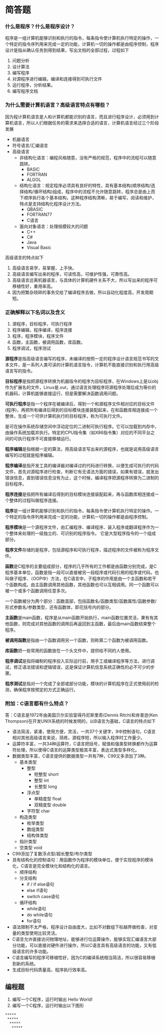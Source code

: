 # 简答题

### 什么是程序？什么是程序设计？

程序是一组计算机能够识别和执行的指令，每条指令使计算机执行特定的操作，一个特定的指令序列用来完成一定的功能，计算机一切的操作都是由程序控制，程序设计是指从确认任务到得到结果，写出文档的全部过程，过程如下

1. 问题分析
2. 设计算法
3. 编写程序
4. 对源程序进行编辑，编译和连接得到可执行文件
5. 运行程序，分析结果。
6. 编写程序文档

### 为什么需要计算机语言？高级语言特点有哪些？

因为程计算机语言是人和计算机都能识别的语言，而且进行程序设计，必须用到计算机语言，所以人们根据任务的需求来选择合适的语言，计算机语言经过三个阶段发展

- 机器语言
- 符号语言/汇编语言
- 高级语言
  - 非结构化语言：编程风格随意，没有严格的规范，程序中的流程可以随意跳转。
    - BASIC
    - FORTRAN
    - ALGOL
  - 结构化语言：规定程序必须具有良好的特性，具有基本结构(顺序结构/选择结构/循环结构)组成，程序中的流程不允许随意跳转，程序总是由上而下顺序执行各个基本结构，这种程序结构清晰，易于编写，阅读和维护，特点是支持结构化程序设计方法。
    - QBASIC
    - FORTRAN77
    - C语言
  - 面向对象语言：处理规模较大的问题
    - C++
    - C#
    - Java
    - Visual Basic

高级语言的特点如下

1. 高级语言易学，易掌握，上手快。
2. 高级语言编写出来的程序，可读性高，可维护性强，可靠性高。
3. 高级语言远离机器语言，与具体的计算机硬件关系不大，所以写出来的程序可移植性好，重用率高。
4. 因为把繁杂琐碎的事务交给了编译程序去做，所以自动化程度高，开发周期短。

### 正确解释以下名词以及含义

1. 源程序，目标程序，可执行程序
2. 程序编辑，程序编译，程序连接
3. 程序，程序模块，程序文件
4. 函数，主函数，被调用函数，库函数。
5. 程序调试，程序测试

**源程序**是指高级语言编写的程序，未编译的按照一定的程序设计语言规范书写的文本文件，是一系列人类可读的计算机语言指令，计算机不能直接识别和执行用高级语言写的指令。

**目标程序**是指把源程序转换为机器指令的程序为目标程序，在Windows上是以obj作为扩展名的文件，Linux是.out，通过语言处理程序将源程序处理后成为等价的机器码，计算机能够直接运行，但是需要解决函数调用问题。

**可执行程序**是指一个程序在被编译后，得到一个和源程序文件相对应的目标文件(程序)，再把所有编译后得到的目标模块连接装配起来，在和函数库相连接成一个整体，生成一个可供计算机执行的目标程序，称为可执行文件。

是可在操作系统存储空间中浮动定位的二进制可执行程序。它可以加载到内存中，由操作系统加载并执行。特定的CPU指令集（如X86指令集）对应的不同平台之间的可执行程序不可直接移植运行。

**程序编辑**是指根据一定的算法，用高级语言写出来的源程序，也就是说用高级语言编写的过程就是程序编辑。

**程序编译**是指开发工具的编译器对编译过的代码进行转换，以便生成可执行的代码文件，首先对源程序进行检查，判断它有无语法方面的错误，如果有错误，就发出错误信息，直到错误信息没有为止，这个时候，编译程序把源程序转换为二进制的目标程序。

**程序连接**是指把所有编译后得到的目标模块连接装配起来，再与函数库相连接成一个整体的过程叫做程序连接。

**程序**是一组计算机能够识别和执行的指令，每条指令使计算机执行特定的操作。一个特定的指令序列用来完成一定的功能，计算机一切的操作都是由程序控制。

**程序模块**是一个源程序文件，由汇编程序、编译程序、装入程序或翻译程序作为一个整体来处理的一级独立的、可识别的程序指令。 它是大型程序指令的一个组成部分。

**程序文件**存储的是程序，包括源程序和可执行程序，描述程序的文件被称为程序文件。

**函数**是C程序的主要组成部分，程序的几乎所有的工作都是由函数分别完成，是C程序基本单位，函数是指一段可以直接被另一段程序或代码引用的程序或代码。也叫做子程序、（OOP中）方法，在C语言中，子程序的作用是由一个主函数和若干个函数构成。由主函数调用其他函数，其他函数也可以互相调用。同一个函数可以被一个或多个函数调用任意多次。

一个函数被分为两个部分：函数首部，包括函数名/函数类型/函数属性/函数参数/形式参数名/参数类型，还有函数体，即花括号内的部分。

**主函数**是main函数，程序是从main函数开始执行，main函数位置灵活，果有有其他函数，则完成对其他函数的调用后再返回到主函数，最后由main函数结束整个程序。

**被调用函数**是指由一个函数调用另一个函数，则称第二个函数为被调用函数。

**库函数**把一些常用的函数放在一个头文件中，提供给不同的人使用。

**程序调试**是指将编制的程序投入实际运行前，用手工或编译程序等方法，进行调试，修正语法错误和逻辑错误，这是保证计算机信息系统正确性的必不可少的步骤。

**程序测试**是指对一个完成了全部或部分功能，模块的计算机程序在正式使用前的检测，确保程序按预定的方式正确运行。

### 附加：C语言都有什么特点？

答：C语言是1972年由美国贝尔实验室得丹尼斯里奇(Dennis Ritch)和肯普逊(Ken Thompson)在开发UNIX系统的时候发明的，以B语言为基础，C语言的特点如下

- 语法简洁，紧凑，使用方便，灵活，一共37个关键字，9中控制语句，C语言相对其他高级语言来说，简练，源程序短，所以输入程序时工作量少。
- 运算符丰富，一共34种运算符，C语言把括号，赋值和强类型转换都作为运算符处理，所以使得C语言的运算类型极其丰富，表达式类型多样化。
- 数据类型丰富，C语言提供的数据类型一共有7种，C99又多添加了3种。
  - 基本类型
    - 整型
      - 短整型 short
      - 整型 int
      - 长整型 long
    - 浮点型
      - 单精度型 float
      - 双精度型 double
    - 字符型 char
  - 构造类型
    - 枚举类型
    - 数组类型
    - 结构体类型
  - 指针类型
  - 空类型 void
- C99添加了复数浮点型/超长整型/布尔类型
- 具有结构化的控制语句：用函数作为程序的模块单位，便于实现程序的模块化，C语言是完全模块化和结构化的语言。
  - 顺序结构
  - 分支结构
    - if / if else语句
    - else if语句
    - switch case语句
  - 循环结构
    - while语句
    - do while语句
    - for语句
- 语法限制不太严格，程序设计自由度大，比如不对数组下标越界做检查，对变量的类型使用比较灵活。
- C语言允许直接访问物理地址，能够进行位运算操作，能够实现汇编语言大部分功能，可以直接对硬件进行操作，所以C语言具有高级语言的功能，又有低级语言的许多功能。
- C语言编写的程序可移植性好，因为C的编译系统相当简洁，所以很容易移植到新的系统。
- 生成目标代码质量高，程序执行效率高。

## 编程题

1. 编写一个C程序，运行时输出 Hello World!
2. 编写一个C程序，运行时输出以下图形

```
*****
 *****
  *****
   *****
```

